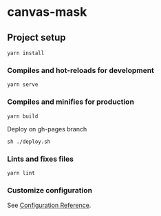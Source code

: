 # canvas-mask

## Project setup

```
yarn install
```

### Compiles and hot-reloads for development

```
yarn serve
```

### Compiles and minifies for production

```
yarn build
```

Deploy on gh-pages branch

```
sh ./deploy.sh
```

### Lints and fixes files

```
yarn lint
```

### Customize configuration

See [Configuration Reference](https://cli.vuejs.org/config/).
